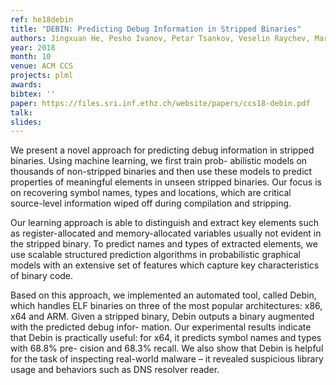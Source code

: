 ```yaml
---
ref: he18debin
title: "DEBIN: Predicting Debug Information in Stripped Binaries"
authors: Jingxuan He, Pesho Ivanov, Petar Tsankov, Veselin Raychev, Martin Vechev
year: 2018
month: 10
venue: ACM CCS
projects: plml
awards:
bibtex: ''
paper: https://files.sri.inf.ethz.ch/website/papers/ccs18-debin.pdf
talk: 
slides: 
---
```


We present a novel approach for predicting debug information in stripped binaries. Using machine learning, we first train prob- abilistic models on thousands of non-stripped binaries and then use these models to predict properties of meaningful elements in unseen stripped binaries. Our focus is on recovering symbol names, types and locations, which are critical source-level information wiped off during compilation and stripping.

Our learning approach is able to distinguish and extract key elements such as register-allocated and memory-allocated variables usually not evident in the stripped binary. To predict names and types of extracted elements, we use scalable structured prediction algorithms in probabilistic graphical models with an extensive set of features which capture key characteristics of binary code.

Based on this approach, we implemented an automated tool, called Debin, which handles ELF binaries on three of the most popular architectures: x86, x64 and ARM. Given a stripped binary, Debin outputs a binary augmented with the predicted debug infor- mation. Our experimental results indicate that Debin is practically useful: for x64, it predicts symbol names and types with 68.8% pre- cision and 68.3% recall. We also show that Debin is helpful for the task of inspecting real-world malware – it revealed suspicious library usage and behaviors such as DNS resolver reader.
